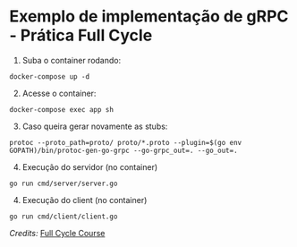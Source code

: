 # Exemplo de implementação de gRPC - Prática Full Cycle 

1. Suba o container rodando:
```
docker-compose up -d
```

2. Acesse o container:
```
docker-compose exec app sh
```

3. Caso queira gerar novamente as stubs:
```
protoc --proto_path=proto/ proto/*.proto --plugin=$(go env GOPATH)/bin/protoc-gen-go-grpc --go-grpc_out=. --go_out=.
```

4. Execução do servidor (no container)
```
go run cmd/server/server.go
```

4. Execução do client (no container)
```
go run cmd/client/client.go
```

<i>Credits: </i> [Full Cycle Course](https://github.com/codeedu/fc2-grpc)